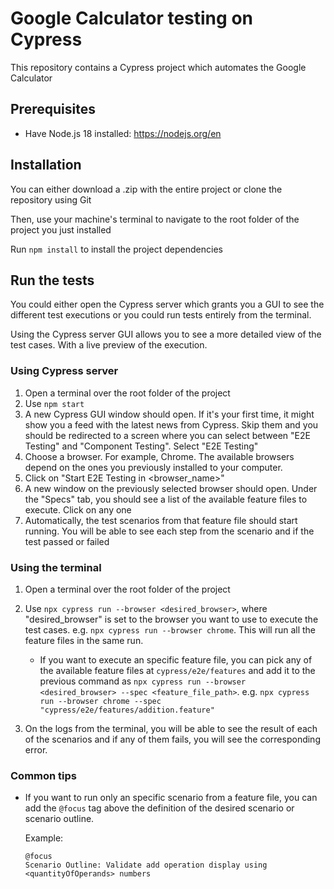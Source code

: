 # Google Calculator testing on Cypress

This repository contains a Cypress project which automates the Google Calculator

## Prerequisites

- Have Node.js 18 installed: https://nodejs.org/en

## Installation

You can either download a .zip with the entire project or clone the repository using Git

Then, use your machine's terminal to navigate to the root folder of the project you just installed

Run `npm install` to install the project dependencies

## Run the tests

You could either open the Cypress server which grants you a GUI to see the different test executions or you could run tests entirely from the terminal.

Using the Cypress server GUI allows you to see a more detailed view of the test cases. With a live preview of the execution.

### Using Cypress server

1. Open a terminal over the root folder of the project
2. Use `npm start`
3. A new Cypress GUI window should open. If it's your first time, it might show you a feed with the latest news from Cypress. Skip them and you should be redirected to a screen where you can select between "E2E Testing" and "Component Testing". Select "E2E Testing"
4. Choose a browser. For example, Chrome. The available browsers depend on the ones you previously installed to your computer.
5. Click on "Start E2E Testing in <browser_name>"
6. A new window on the previously selected browser should open. Under the "Specs" tab, you should see a list of the available feature files to execute. Click on any one
7. Automatically, the test scenarios from that feature file should start running. You will be able to see each step from the scenario and if the test passed or failed

### Using the terminal

1. Open a terminal over the root folder of the project
2. Use `npx cypress run --browser <desired_browser>`, where "desired_browser" is set to the browser you want to use to execute the test cases. e.g. `npx cypress run --browser chrome`. This will run all the feature files in the same run.

    - If you want to execute an specific feature file, you can pick any of the available feature files at `cypress/e2e/features` and add it to the previous command as `npx cypress run --browser <desired_browser> --spec <feature_file_path>`. e.g. `npx cypress run --browser chrome --spec "cypress/e2e/features/addition.feature"`
3. On the logs from the terminal, you will be able to see the result of each of the scenarios and if any of them fails, you will see the corresponding error.

### Common tips

- If you want to run only an specific scenario from a feature file, you can add the `@focus` tag above the definition of the desired scenario or scenario outline.

    Example:

    ```text
    @focus
    Scenario Outline: Validate add operation display using <quantityOfOperands> numbers
    ```
